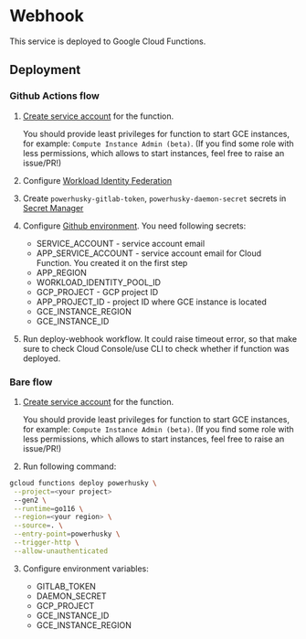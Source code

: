 # Webhook

This service is deployed to Google Cloud Functions.

## Deployment

### Github Actions flow

1. [Create service account](https://cloud.google.com/functions/docs/securing/function-identity#individual) for the function.

   You should provide least privileges for function to start GCE instances, for example: `Compute Instance Admin (beta)`. (If you find some role with less permissions, which allows to start instances, feel free to raise an issue/PR!)

2. Configure [Workload Identity Federation](https://github.com/google-github-actions/auth#setting-up-workload-identity-federation)

3. Create `powerhusky-gitlab-token`, `powerhusky-daemon-secret` secrets in [Secret Manager](https://cloud.google.com/secret-manager/docs/create-secret)

4. Configure [Github environment](https://docs.github.com/en/actions/deployment/targeting-different-environments/using-environments-for-deployment). You need following secrets:

   - SERVICE_ACCOUNT - service account email
   - APP_SERVICE_ACCOUNT - service account email for Cloud Function. You created it on the first step
   - APP_REGION
   - WORKLOAD_IDENTITY_POOL_ID
   - GCP_PROJECT - GCP project ID
   - APP_PROJECT_ID - project ID where GCE instance is located
   - GCE_INSTANCE_REGION
   - GCE_INSTANCE_ID

5. Run deploy-webhook workflow. It could raise timeout error, so that make sure to check Cloud Console/use CLI to check whether if function was deployed.

### Bare flow

1. [Create service account](https://cloud.google.com/functions/docs/securing/function-identity#individual) for the function.

   You should provide least privileges for function to start GCE instances, for example: `Compute Instance Admin (beta)`. (If you find some role with less permissions, which allows to start instances, feel free to raise an issue/PR!)

2. Run following command:

```bash
gcloud functions deploy powerhusky \
 --project=<your project>
 --gen2 \
 --runtime=go116 \
 --region=<your region> \
 --source=. \
 --entry-point=powerhusky \
 --trigger-http \
 --allow-unauthenticated
```

3. Configure environment variables:

   - GITLAB_TOKEN
   - DAEMON_SECRET
   - GCP_PROJECT
   - GCE_INSTANCE_ID
   - GCE_INSTANCE_REGION
